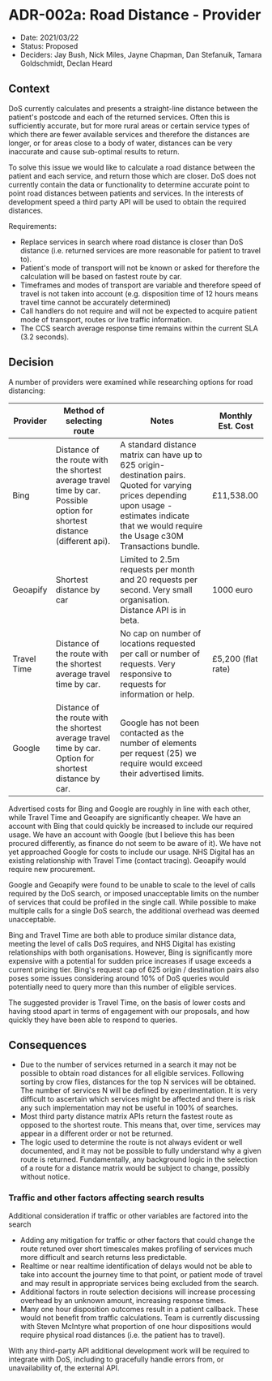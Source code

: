 # ADR-002a: Road Distance - Provider

* Date: 2021/03/22
* Status: Proposed
* Deciders: Jay Bush, Nick Miles, Jayne Chapman, Dan Stefanuik, Tamara Goldschmidt, Declan Heard

## Context

DoS currently calculates and presents a straight-line distance between the patient's postcode and each of the returned services. Often this is sufficiently accurate, but for more rural areas or certain service types of which there are fewer available services and therefore the distances are longer, or for areas close to a body of water, distances can be very inaccurate and cause sub-optimal results to return.

To solve this issue we would like to calculate a road distance between the patient and each service, and return those which are closer. DoS does not currently contain the data or functionality to determine accurate point to point road distances between patients and services. In the interests of development speed a third party API will be used to obtain the required distances.

Requirements:

- Replace services in search where road distance is closer than DoS distance (i.e. returned services are more reasonable for patient to travel to).
- Patient's mode of transport will not be known or asked for therefore the calculation will be based on fastest route by car.
- Timeframes and modes of transport are variable and therefore speed of travel is not taken into account (e.g. disposition time of 12 hours means travel time cannot be accurately determined)
- Call handlers do not require and will not be expected to acquire patient mode of transport, routes or live traffic information.
- The CCS search average response time remains within the current SLA (3.2 seconds).

## Decision

A number of providers were examined while researching options for road distancing:

| Provider    | Method of selecting route                                                                                                  | Notes                                                                                                                                                                                                 | Monthly Est. Cost  |
| ----------- | -------------------------------------------------------------------------------------------------------------------------- | ----------------------------------------------------------------------------------------------------------------------------------------------------------------------------------------------------- | ------------------ |
| Bing        | Distance of the route with the shortest average travel time by car. Possible option for shortest distance (different api). | A standard distance matrix can have up to 625 origin-destination pairs. Quoted for varying prices depending upon usage - estimates indicate that we would require the Usage c30M Transactions bundle. | £11,538.00         |
| Geoapify    | Shortest distance by car                                                                                                   | Limited to 2.5m requests per month and 20 requests per second. Very small organisation. Distance API is in beta.                                                                                      | 1000 euro          |
| Travel Time | Distance of the route with the shortest average travel time by car.                                                        | No cap on number of locations requested per call or number of requests. Very responsive to requests for information or help.                                                                          | £5,200 (flat rate) |
| Google      | Distance of the route with the shortest average travel time by car. Option for shortest distance by car.                   | Google has not been contacted as the number of elements per request (25) we require would exceed their advertised limits.                                                                             |                    |

Advertised costs for Bing and Google are roughly in line with each other, while Travel Time and Geoapify are significantly cheaper. We have an account with Bing that could quickly be increased to include our required usage. We have an account with Google (but I believe this has been procured differently, as finance do not seem to be aware of it). We have not yet approached Google for costs to include our usage. NHS Digital has an existing relationship with Travel Time (contact tracing). Geoapify would require new procurement.

Google and Geoapify were found to be unable to scale to the level of calls required by the DoS search, or imposed unacceptable limits on the number of services that could be profiled in the single call. While possible to make multiple calls for a single DoS search, the additional overhead was deemed unacceptable.

Bing and Travel Time are both able to produce similar distance data, meeting the level of calls DoS requires, and NHS Digital has existing relationships with both organisations. However, Bing is significantly more expensive with a potential for sudden price increases if usage exceeds a current pricing tier. Bing's request cap of 625 origin / destination pairs also poses some issues considering around 10% of DoS queries would potentially need to query more than this number of eligible services.

The suggested provider is Travel Time, on the basis of lower costs and having stood apart in terms of engagement with our proposals, and how quickly they have been able to respond to queries.

## Consequences

- Due to the number of services returned in a search it may not be possible to obtain road distances for all eligible services. Following sorting by crow flies, distances for the top N services will be obtained. The number of services N will be defined by experimentation. It is very difficult to ascertain which services might be affected and there is risk any such implementation may not be useful in 100% of searches.
- Most third party distance matrix APIs return the fastest route as opposed to the shortest route. This means that, over time, services may appear in a different order or not be returned.
- The logic used to determine the route is not always evident or well documented, and it may not be possible to fully understand why a given route is returned. Fundamentally, any background logic in the selection of a route for a distance matrix would be subject to change, possibly without notice.

### Traffic and other factors affecting search results

Additional consideration if traffic or other variables are factored into the search

- Adding any mitigation for traffic or other factors that could change the route retuned over short timescales makes profiling of services much more difficult and search returns less predictable.
- Realtime or near realtime identification of delays would not be able to take into account the journey time to that point, or patient mode of travel and may result in appropriate services being excluded from the search.
- Additional factors in route selection decisions will increase processing overhead by an unknown amount, increasing response times.
- Many one hour disposition outcomes result in a patient callback. These would not benefit from traffic calculations. Team is currently discussing with Steven McIntyre what proportion of one hour dispositions would require physical road distances (i.e. the patient has to travel).

With any third-party API additional development work will be required to integrate with DoS, including to gracefully handle errors from, or unavailability of, the external API.
